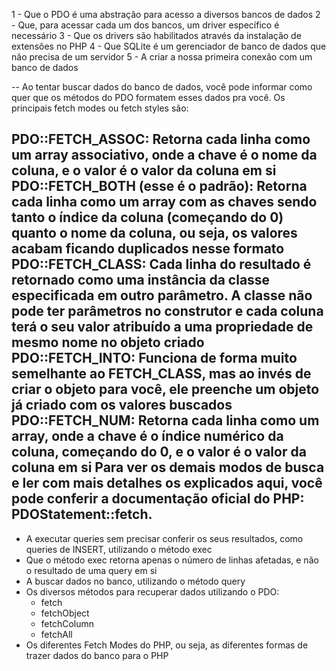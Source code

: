 1 - Que o PDO é uma abstração para acesso a diversos bancos de dados
2 - Que, para acessar cada um dos bancos, um driver específico é necessário
3 - Que os drivers são habilitados através da instalação de extensões no PHP
4 - Que SQLite é um gerenciador de banco de dados que não precisa de um servidor
5 - A criar a nossa primeira conexão com um banco de dados

--
Ao tentar buscar dados do banco de dados, você pode informar como quer que os métodos do PDO formatem esses dados pra você. Os principais fetch modes ou fetch styles são:

PDO::FETCH_ASSOC: Retorna cada linha como um array associativo, onde a chave é o nome da coluna, e o valor é o valor da coluna em si
PDO::FETCH_BOTH (esse é o padrão): Retorna cada linha como um array com as chaves sendo tanto o índice da coluna (começando do 0) quanto o nome da coluna, ou seja, os valores acabam ficando duplicados nesse formato
PDO::FETCH_CLASS: Cada linha do resultado é retornado como uma instância da classe especificada em outro parâmetro. A classe não pode ter parâmetros no construtor e cada coluna terá o seu valor atribuído a uma propriedade de mesmo nome no objeto criado
PDO::FETCH_INTO: Funciona de forma muito semelhante ao FETCH_CLASS, mas ao invés de criar o objeto para você, ele preenche um objeto já criado com os valores buscados
PDO::FETCH_NUM: Retorna cada linha como um array, onde a chave é o índice numérico da coluna, começando do 0, e o valor é o valor da coluna em si
Para ver os demais modos de busca e ler com mais detalhes os explicados aqui, você pode conferir a documentação oficial do PHP: PDOStatement::fetch.
--

- A executar queries sem precisar conferir os seus resultados, como queries de INSERT, utilizando o método exec
- Que o método exec retorna apenas o número de linhas afetadas, e não o resultado de uma query em si
- A buscar dados no banco, utilizando o método query
- Os diversos métodos para recuperar dados utilizando o PDO:
    - fetch
    - fetchObject
    - fetchColumn
    - fetchAll
- Os diferentes Fetch Modes do PHP, ou seja, as diferentes formas de trazer dados do banco para o PHP
